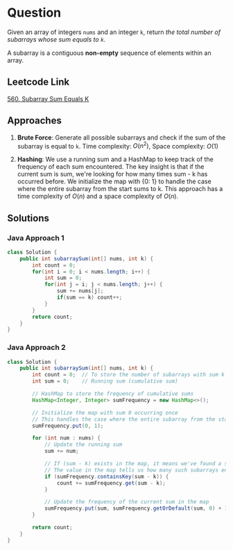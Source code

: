 # Question

Given an array of integers `nums` and an integer `k`, return _the total number of subarrays whose sum equals to `k`._

A subarray is a contiguous **non-empty** sequence of elements within an array.

## Leetcode Link

[560. Subarray Sum Equals K](https://leetcode.com/problems/subarray-sum-equals-k/)

## Approaches

1. **Brute Force**: Generate all possible subarrays and check if the sum of the subarray is equal to `k`. Time complexity: $O(n^2)$, Space complexity: $O(1)$

2. **Hashing**: We use a running sum and a HashMap to keep track of the frequency of each sum encountered. The key insight is that if the current sum is sum, we're looking for how many times sum - k has occurred before. We initialize the map with {0: 1} to handle the case where the entire subarray from the start sums to k. This approach has a time complexity of $O(n)$ and a space complexity of $O(n)$.

## Solutions

### Java Approach 1

```java
class Solution {
    public int subarraySum(int[] nums, int k) {
        int count = 0;
        for(int i = 0; i < nums.length; i++) {
            int sum = 0;
            for(int j = i; j < nums.length; j++) {
                sum += nums[j];
                if(sum == k) count++;
            }
        }
        return count;
    }
}
```

### Java Approach 2

```java
class Solution {
    public int subarraySum(int[] nums, int k) {
        int count = 0;  // To store the number of subarrays with sum k
        int sum = 0;    // Running sum (cumulative sum)

        // HashMap to store the frequency of cumulative sums
        HashMap<Integer, Integer> sumFrequency = new HashMap<>();

        // Initialize the map with sum 0 occurring once
        // This handles the case where the entire subarray from the start sums to k
        sumFrequency.put(0, 1);

        for (int num : nums) {
            // Update the running sum
            sum += num;

            // If (sum - k) exists in the map, it means we've found a subarray with sum k
            // The value in the map tells us how many such subarrays end at the current position
            if (sumFrequency.containsKey(sum - k)) {
                count += sumFrequency.get(sum - k);
            }

            // Update the frequency of the current sum in the map
            sumFrequency.put(sum, sumFrequency.getOrDefault(sum, 0) + 1);
        }

        return count;
    }
}
```
